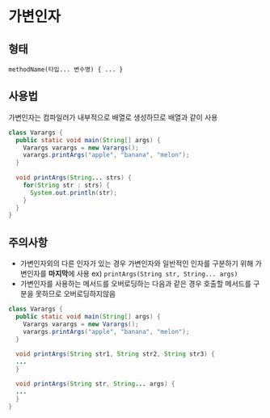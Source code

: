 # 가변인자

## 형태

`methodName(타입... 변수명) { ... }`

## 사용법

가변인자는 컴파일러가 내부적으로 배열로 생성하므로 배열과 같이 사용

```java
class Varargs {
  public static void main(String[] args) {
    Varargs varargs = new Varargs();
    varargs.printArgs("apple", "banana", "melon");
  }
  
  void printArgs(String... strs) {
    for(String str : strs) {
      System.out.println(str);
    }
  }
}
```

## 주의사항

- 가변인자외의 다른 인자가 있는 경우 가변인자와 일반적인 인자를 구분하기 위해 가변인자를 **마지막**에 사용 ex) `printArgs(String str, String... args)`
- 가변인자를 사용하는 메서드를 오버로딩하는 다음과 같은 경우 호출할 메서드를 구분을 못하므로 오버로딩하지않음

```java
class Varargs {
  public static void main(String[] args) {
    Varargs varargs = new Varargs();
    varargs.printArgs("apple", "banana", "melon");
  }
  
  void printArgs(String str1, String str2, String str3) {
  ...
  }

  void printArgs(String str, String... args) {
  ...
  }
}

```
